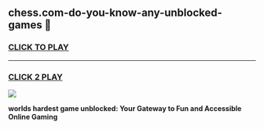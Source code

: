 
## chess.com-do-you-know-any-unblocked-games 👋
<h3>
<a href="https://premium.freeplayer.one?title=chess.com-do-you-know-any-unblocked-games&ref=14F">CLICK TO PLAY</a></h3>
<hr>

<h3>
<a href="https://premium.freeplayer.one?title=chess.com-do-you-know-any-unblocked-games&ref=14F">CLICK 2 PLAY</a>
  
</h3>

<a href="https://premium.freeplayer.one?title=chess.com-do-you-know-any-unblocked-games&ref=12F/"><img src="https://clearcache.store/games.png"></a>


**worlds hardest game unblocked: Your Gateway to Fun and Accessible Online Gaming**

